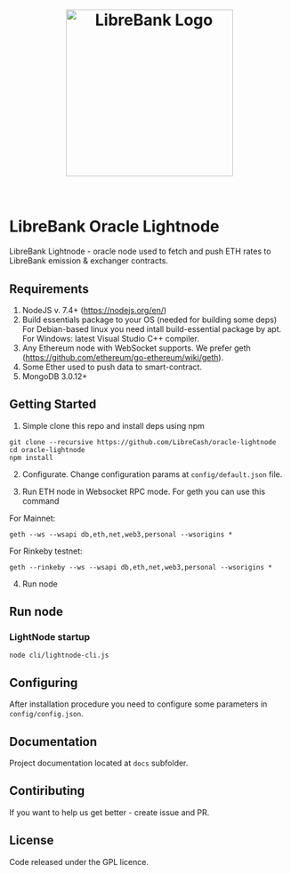 
<h1 align="center">
	<img width="300" src="http://librebank.com/img/logo-black.svg" alt="LibreBank Logo">
	<br>
	<br>
</h1>

# LibreBank Oracle Lightnode
LibreBank Lightnode - oracle node used to fetch and push ETH rates to LibreBank emission & exchanger contracts.

## Requirements
1. NodeJS v. 7.4+ (https://nodejs.org/en/)
2. Build essentials package to your OS (needed for building some deps) For Debian-based linux you need intall build-essential package by apt. For Windows: latest Visual Studio C++ compiler.
3. Any Ethereum node with WebSocket supports. We prefer geth (https://github.com/ethereum/go-ethereum/wiki/geth).
4. Some Ether used to push data  to smart-contract.
5. MongoDB 3.0.12+

## Getting Started
1. Simple clone this repo and install deps using npm
```
git clone --recursive https://github.com/LibreCash/oracle-lightnode
cd oracle-lightnode
npm install
```
2. Configurate. 
Change configuration params at `config/default.json` file.

3. Run ETH node in Websocket RPC mode.
For geth you can use this command

For Mainnet:
```
geth --ws --wsapi db,eth,net,web3,personal --wsorigins *
```

For Rinkeby testnet:

```
geth --rinkeby --ws --wsapi db,eth,net,web3,personal --wsorigins *
```

4. Run node

## Run node
### LightNode startup
```
node cli/lightnode-cli.js
```
## Configuring
After installation procedure you need to configure some parameters in `config/config.json`. 

## Documentation 
Project documentation located at `docs` subfolder.

## Contiributing
If you want to help us get better - create issue and PR.

## License
Code released under the GPL licence.
